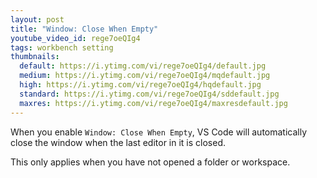 ```yaml
---
layout: post
title: "Window: Close When Empty"
youtube_video_id: rege7oeQIg4
tags: workbench setting
thumbnails:
  default: https://i.ytimg.com/vi/rege7oeQIg4/default.jpg
  medium: https://i.ytimg.com/vi/rege7oeQIg4/mqdefault.jpg
  high: https://i.ytimg.com/vi/rege7oeQIg4/hqdefault.jpg
  standard: https://i.ytimg.com/vi/rege7oeQIg4/sddefault.jpg
  maxres: https://i.ytimg.com/vi/rege7oeQIg4/maxresdefault.jpg
---
```


When you enable `Window: Close When Empty`, VS Code will automatically close the window when the last editor in it is closed.

This only applies when you have not opened a folder or workspace.

